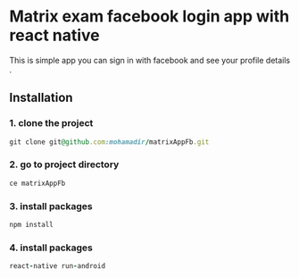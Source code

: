 # Matrix exam facebook login app with react native
 This is simple app you can sign in with facebook and see your profile details .

## Installation
  
### 1. clone the project 
```ruby
git clone git@github.com:mohamadir/matrixAppFb.git
```

### 2. go to project directory
```ruby
ce matrixAppFb
```

### 3. install packages
```ruby
npm install
```

### 4. install packages
```ruby
react-native run-android
```



